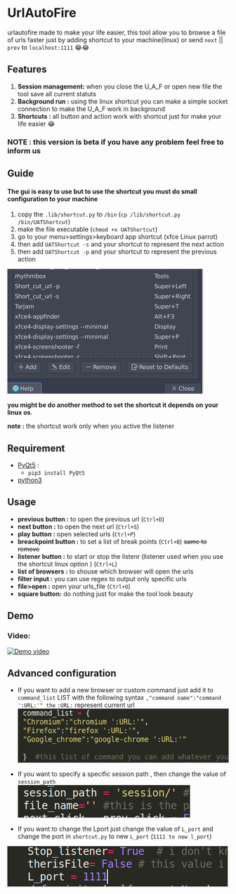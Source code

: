 # UrlAutoFire
urlautofire made to make your life easier, this tool allow you to browse a file of urls faster just by adding shortcut to your machine(linux) or send `next` || `prev` to `localhost:1111` 😂😂

## Features
1. **Session management:** when you close the U_A_F or open new file the tool save all current statuts 
1. **Background run :** using the linux shortcut you can make a simple socket connection to make the U_A_F work in background 
1. **Shortcuts :** all button and action work with shortcut just for make your life easier 😂

### NOTE : this version is beta if you have any problem feel free to inform us 

## Guide 

#### The gui is easy to use but to use the shortcut you must do small configuration to your machine  
1. copy the `.lib/shortcut.py` to `/bin` (`cp /lib/shortcut.py /bin/UATShortcut`)
1. make the file executable (`chmod +x UATShortcut`)
1. go to your menu>settings>keyboard app shortcut (xfce Linux parrot)
1. then add `UATShortcut -s` and your shortcut to represent the next action
1. then add `UATShortcut -p` and your shortcut to represent the previous action


![keyboardshortcut](./imgt/shortcut.png)

**you might be do another method to set the shortcut it depends on your linux os**.

**note :** the shortcut work only when you active the listener
## Requirement 

* [PyQt5](https://pypi.org/project/PyQt5/) : 
   * `pip3 install PyQt5`
* [python3](https://www.python.org/downloads/) 
## Usage 
* **previous button :** to open the previous url (`Ctrl+D`)
* **next button :** to open the next url (`Ctrl+S`)
* **play button :** open selected urls (`Ctrl+P`)  
* **breackpoint button :** to set a list of break points (`Ctrl+B`) ~~same to remove~~
* **listener button :** to start or stop the listenr (listener used when you use the shortcut linux option ) (`Ctrl+L`)
* **list of browsers  :** to shouse which browser will open the urls 
* **filter input :** you can use regex to output only specific urls 
* **file>open :** open your urls_file (`Ctrl+O`)
* **square button:** do nothing just for make the tool look beauty


## Demo 

### Video:

[![Demo video](https://img.youtube.com/vi/ph1abRpTFoY/0.jpg)](https://www.youtube.com/watch?v=ph1abRpTFoY)

## Advanced configuration

* If you want to add a new browser or custom command just add it to `command_list` LIST with the following syntax `,"command name":"command ':URL:'" the` `:URL:` represent current url 
![commandlist](./imgt/commandlist.png)

* If you want to specify a specific session path , then change the value of `session_path` 
![sessionpath](./imgt/session.png)

* If you want to change the Lport just change the value of `L_port` and change the port in `shortcut.py` to new `L_port` (`1111 to new l_port`) 

![L_PORT](./imgt/L_port.png)
